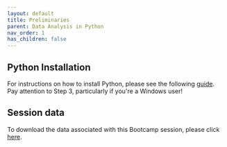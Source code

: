 ```yaml
---
layout: default
title: Preliminaries
parent: Data Analysis in Python
nav_order: 1
has_children: false
---
```



## Python Installation

For instructions on how to install Python, please see the following [guide](https://carpentries.github.io/workshop-template/#python). Pay attention to Step 3, particularly if you're a Windows user!

## Session data

To download the data associated with this Bootcamp session, please click [here](https://osf.io/zcw7b/).
